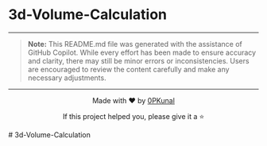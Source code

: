# 3d-Volume-Calculation











---
> **Note:** This README.md file was generated with the assistance of GitHub Copilot. While every effort has been made to ensure accuracy and clarity, there may still be minor errors or inconsistencies. Users are encouraged to review the content carefully and make any necessary adjustments.
---
<div align="center">
  <p>Made with ❤️ by <a href="https://github.com/0PKunal">0PKunal</a></p>
  <p>If this project helped you, please give it a ⭐️</p>
</div># 3d-Volume-Calculation
